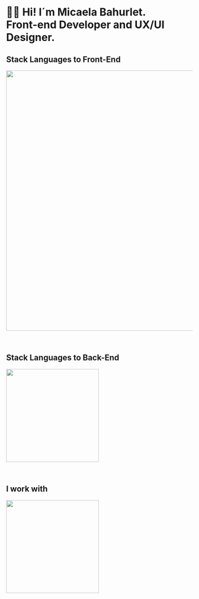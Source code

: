 <h1 align="start">👋🏽 Hi! I´m Micaela Bahurlet. <br /> Front-end Developer and UX/UI Designer. </h1> 


<td/>
<!--Languages and Tools Section-->       
<h2 align="start">Stack Languages to Front-End</h2> 
<p align="start">
<img width="700px"  src="https://skillicons.dev/icons?i=html,css,js,react,vite,bootstrap,styledcomponents,nodejs,figma,ps,perline=10"  />
</p>
<br />

<!--Languages and Tools Section-->       
<h2 align="start">Stack Languages to Back-End</h2> 
<p align="start">
<img width="250px"  src="https://skillicons.dev/icons?i=nodejs,express,mongo,git,github,perline=10"  />
</p>
<br />

<!--Languages and Tools Section-->       
<h2 align="start">I work with</h2> 
<p align="start">
<img width="250px"  src="https://skillicons.dev/icons?i=apple,vscode,wordpress,perline=10"  />
</p>
<br />

